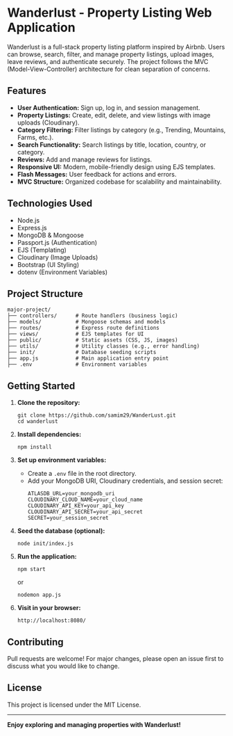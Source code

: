 # Wanderlust - Property Listing Web Application

Wanderlust is a full-stack property listing platform inspired by Airbnb. Users can browse, search, filter, and manage property listings, upload images, leave reviews, and authenticate securely. The project follows the MVC (Model-View-Controller) architecture for clean separation of concerns.

## Features

- **User Authentication:** Sign up, log in, and session management.
- **Property Listings:** Create, edit, delete, and view listings with image uploads (Cloudinary).
- **Category Filtering:** Filter listings by category (e.g., Trending, Mountains, Farms, etc.).
- **Search Functionality:** Search listings by title, location, country, or category.
- **Reviews:** Add and manage reviews for listings.
- **Responsive UI:** Modern, mobile-friendly design using EJS templates.
- **Flash Messages:** User feedback for actions and errors.
- **MVC Structure:** Organized codebase for scalability and maintainability.

## Technologies Used

- Node.js
- Express.js
- MongoDB & Mongoose
- Passport.js (Authentication)
- EJS (Templating)
- Cloudinary (Image Uploads)
- Bootstrap (UI Styling)
- dotenv (Environment Variables)

## Project Structure

```
major-project/
├── controllers/      # Route handlers (business logic)
├── models/           # Mongoose schemas and models
├── routes/           # Express route definitions
├── views/            # EJS templates for UI
├── public/           # Static assets (CSS, JS, images)
├── utils/            # Utility classes (e.g., error handling)
├── init/             # Database seeding scripts
├── app.js            # Main application entry point
├── .env              # Environment variables
```

## Getting Started

1. **Clone the repository:**
   ```
   git clone https://github.com/samim29/WanderLust.git
   cd wanderlust
   ```

2. **Install dependencies:**
   ```
   npm install
   ```

3. **Set up environment variables:**
   - Create a `.env` file in the root directory.
   - Add your MongoDB URI, Cloudinary credentials, and session secret:
     ```
     ATLASDB_URL=your_mongodb_uri
     CLOUDINARY_CLOUD_NAME=your_cloud_name
     CLOUDINARY_API_KEY=your_api_key
     CLOUDINARY_API_SECRET=your_api_secret
     SECRET=your_session_secret
     ```

4. **Seed the database (optional):**
   ```
   node init/index.js
   ```

5. **Run the application:**
   ```
   npm start
   ```
   or
   ```
   nodemon app.js
   ```

6. **Visit in your browser:**
   ```
   http://localhost:8080/
   ```

## Contributing

Pull requests are welcome! For major changes, please open an issue first to discuss what you would like to change.

## License

This project is licensed under the MIT License.

---

**Enjoy exploring and managing properties with Wanderlust!**
